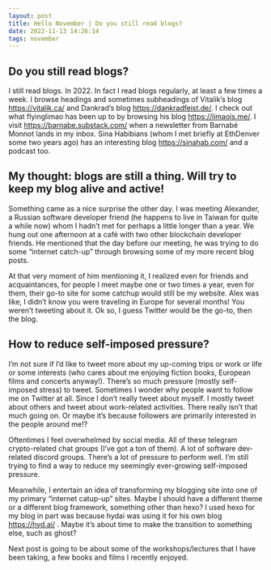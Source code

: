 ```yaml
---
layout: post
title: Hello November | Do you still read blogs?
date: 2022-11-13 14:26:14
tags: november
---
```


## Do you still read blogs? 
I still read blogs. In 2022. In fact I read blogs regularly, at least a few times a week. I browse headings and sometimes subheadings of Vitalik’s blog https://vitalik.ca/ and Dankrad’s blog https://dankradfeist.de/. I check out what flyinglimao has been up to by browsing his blog https://limaois.me/. I visit https://barnabe.substack.com/ when a newsletter from Barnabé Monnot lands in my inbox. Sina Habibians (whom I met briefly at EthDenver some two years ago) has an interesting blog  https://sinahab.com/ and a podcast too.

## My thought: blogs are still a thing. Will try to keep my blog alive and active!
Something came as a nice surprise the other day. I was meeting Alexander, a Russian software developer friend (he happens to live in Taiwan for quite a while now) whom I hadn’t met for perhaps a little longer than a year. We hung out one afternoon at a café with two other blockchain developer friends. He mentioned that the day before our meeting, he was trying to do some “internet catch-up” through browsing some of my more recent blog posts. 

At that very moment of him mentioning it, I realized even for friends and acquaintances, for people I meet maybe one or two times a year, even for them, their go-to site for some catchup would still be my website. Alex was like, I didn’t know you were traveling in Europe for several months! You weren’t tweeting about it. Ok so, I guess Twitter would be the go-to, then the blog.

## How to reduce self-imposed pressure? 
I’m not sure if I’d like to tweet more about my up-coming trips or work or life or some interests (who cares about me enjoying fiction books, European films and concerts anyway!). There’s so much pressure (mostly self-imposed stress) to tweet. Sometimes I wonder why people want to follow me on Twitter at all. Since I don’t really tweet about myself. I mostly tweet about others and tweet about work-related activities. There really isn’t that much going on. Or maybe it’s because followers are primarily interested in the people around me!?

Oftentimes I feel overwhelmed by social media. All of these telegram crypto-related chat groups (I’ve got a ton of them). A lot of software dev-related discord groups. There’s a lot of pressure to perform well. I’m still trying to find a way to reduce my seemingly ever-growing self-imposed pressure.

Meanwhile, I entertain an idea of transforming my blogging site into one of my primary “internet catup-up” sites. Maybe I should have a different theme or a different blog framework, something other than hexo? I used hexo for my blog in part was because hydai was using it for his own blog https://hyd.ai/ . Maybe it’s about time to make the transition to something else, such as ghost? 

Next post is going to be about some of the workshops/lectures that I have been taking, a few books and films I recently enjoyed.